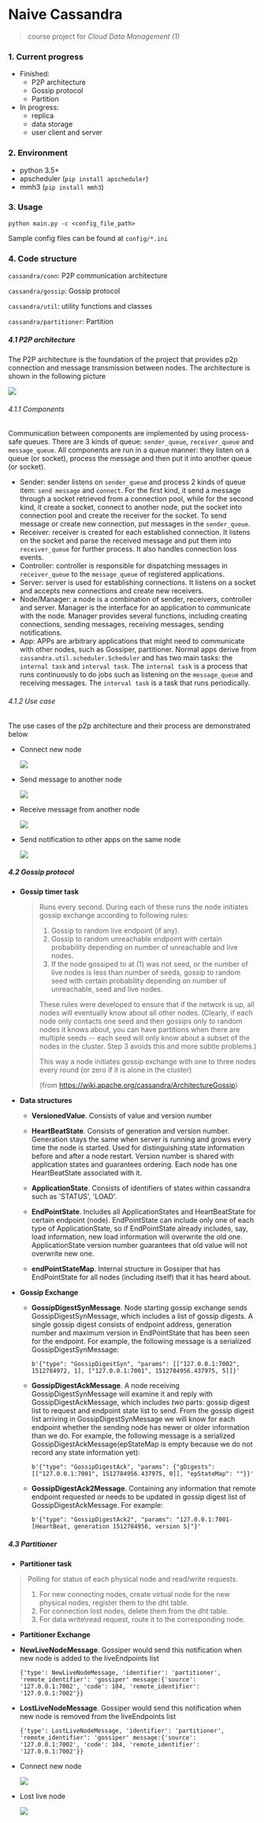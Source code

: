 # Naive Cassandra

> course project for *Cloud Data Management (1)*

### 1. Current progress

* Finished:
  *  P2P architecture
  *  Gossip protocol
  *  Partition
* In progress:
  * replica
  * data storage
  * user client and server

### 2. Environment

* python 3.5+
* apscheduler (`pip install apscheduler`)
* mmh3 (`pip install mmh3`)

### 3. Usage

`python main.py -c <config_file_path>`

Sample config files can be found at `config/*.ini`

### 4. Code structure

`cassandra/conn`: P2P communication architecture

`cassandra/gossip`: Gossip protocol

`cassandra/util`: utility functions and classes

`cassandra/partitioner`: Partition

##### 4.1 P2P architecture

The P2P architecture is the foundation of the project that provides p2p connection and message transmission between nodes. The architecture is shown in the following picture

![](./resource/p2p_arch.png)

###### 4.1.1 Components

Communication between components are implemented by using process-safe queues. There are 3 kinds of queue: `sender_queue`, `receiver_queue` and `message_queue`. All components are run in a queue manner: they listen on a queue (or socket), process the message and then put it into another queue (or socket).

* Sender: sender listens on `sender_queue` and process 2 kinds of queue item: `send message` and `connect`. For the first kind, it send a message through a socket retrieved from a connection pool, while for the second kind, it create a socket, connect to another node, put the socket into connection pool and create the receiver for the socket. To send message or create new connection, put messages in the `sender_queue`.
* Receiver: receiver is created for each established connection. It listens on the socket and parse the received message and put them into `receiver_queue` for further process. It also handles connection loss events.
* Controller: controller is responsible for dispatching messages in `receiver_queue` to the `message_queue` of registered applications. 
* Server: server is used for establishing connections. It listens on a socket and accepts new connections and create new receivers.
* Node/Manager: a node is a combination of sender, receivers, controller and server. Manager is the interface for an application to communicate with the node. Manager provides several functions, including creating connections, sending messages, receiving messages, sending notifications.
* App: APPs are arbitrary applications that might need to communicate with other nodes, such as Gossiper, partitioner. Normal apps derive from `cassandra.util.scheduler.Scheduler`  and has two main tasks: the `internal task` and `interval task`. The `internal task` is a process that runs continuously to do jobs such as listening on the `message_queue` and receiving messages. The `interval task`  is a task that runs periodically.

###### 4.1.2 Use case

The use cases of the p2p architecture and their process are demonstrated below

* Connect new node

  ![](./resource/p2p_connect.png)

* Send message to another node

  ![](./resource/p2p_send.png)

* Receive message from another node

  ![](./resource/p2p_recv.png)

* Send notification to other apps on the same node

  ![](./resource/p2p_noti.png)

##### 4.2 Gossip protocol

* **Gossip timer task**

  > Runs every second. During each of these runs the node initiates gossip exchange according to following rules:
  >
  > 1. Gossip to random live endpoint (if any).
  > 2. Gossip to random unreachable endpoint with certain probability depending on number of unreachable and live nodes.
  > 3. If the node gossiped to at (1) was not seed, or the number of live nodes is less than number of seeds, gossip to random seed with certain probability depending on number of unreachable, seed and live nodes.
  >
  > These rules were developed to ensure that if the network is up, all nodes will eventually know about all other nodes. (Clearly, if each node only contacts one seed and then gossips only to random nodes it knows about, you can have partitions when there are multiple seeds -- each seed will only know about a subset of the nodes in the cluster. Step 3 avoids this and more subtle problems.)
  >
  > This way a node initiates gossip exchange with one to three nodes every round (or zero if it is alone in the cluster)
  >
  > (from https://wiki.apache.org/cassandra/ArchitectureGossip)

* **Data structures**

  * **VersionedValue**. Consists of value and version number
  * **HeartBeatState**. Consists of generation and version number. Generation stays the same when server is running and grows every time the node is started. Used for distinguishing state information before and after a node restart. Version number is shared with application states and guarantees ordering. Each node has one HeartBeatState associated with it.

  * **ApplicationState**. Consists of identifiers of states within cassandra  such as 'STATUS', 'LOAD'.
  * **EndPointState**. Includes all ApplicationStates and HeartBeatState for certain endpoint (node). EndPointState can include only one of each type of ApplicationState, so if EndPointState already includes, say, load information, new load information will overwrite the old one. ApplicationState version number guarantees that old value will not overwrite new one.

  * **endPointStateMap**. Internal structure in Gossiper that has EndPointState for all nodes (including itself) that it has heard about.

* **Gossip Exchange**

  * **GossipDigestSynMessage**. Node starting gossip exchange sends GossipDigestSynMessage, which includes a list of gossip digests. A single gossip digest consists of endpoint address, generation number and maximum version in EndPointState that has been seen for the endpoint. For example, the following message is a serialized GossipDigestSynMessage:

    ```
    b'{"type": "GossipDigestSyn", "params": [["127.0.0.1:7002", 1512784972, 1], ["127.0.0.1:7001", 1512784956.437975, 5]]}'
    ```

  * **GossipDigestAckMessage**. A node receiving GossipDigestSynMessage will examine it and reply with GossipDigestAckMessage, which includes _two_ parts: gossip digest list to request and endpoint state list to send. From the gossip digest list arriving in GossipDigestSynMessage we will know for each endpoint whether the sending node has newer or older information than we do. For example, the following message is a serialized GossipDigestAckMessage(epStateMap is empty because we do not record any state information yet):

    ```
    b'{"type": "GossipDigestAck", "params": {"gDigests": [["127.0.0.1:7001", 1512784956.437975, 0]], "epStateMap": ""}}'
    ```

  * **GossipDigestAck2Message**. Containing any information that remote endpoint requested or needs to be updated in gossip digest list of GossipDigestAckMessage. For example:

    ```
    b'{"type": "GossipDigestAck2", "params": "127.0.0.1:7001-[HeartBeat, generation 1512784956, version 5]"}'
    ```
   
##### 4.3 Partitioner
* **Partitioner task**
 
> Polling for status of each physical node and read/write requests. 
> 1. For new connecting nodes, create virtual node for the new physical nodes, register them to the dht table.
> 2. For connection lost nodes, delete them from the dht table.
> 3. For data write\read request, route it to the corresponding node.

* **Partitioner Exchange**

 * **NewLiveNodeMessage**. Gossiper would send this notification when new node is added to the liveEndpoints list

   ```
   {'type': NewLiveNodeMessage, 'identifier': 'partitioner', 'remote_identifier': 'gossiper' message:{'source': '127.0.0.1:7002', 'code': 104, 'remote_identifier': '127.0.0.1:7002'}}
   ```
 * **LostLiveNodeMessage**. Gossiper would send this notification when new node is removed from the liveEndpoints list

   ```
   {'type': LostLiveNodeMessage, 'identifier': 'partitioner', 'remote_identifier': 'gossiper' message:{'source': '127.0.0.1:7002', 'code': 104, 'remote_identifier': '127.0.0.1:7002'}}

* Connect new node

  ![](./resource/partitioner-1.png)

* Lost live node

  ![](./resource/partitioner-2.png)




